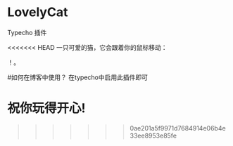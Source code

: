 # LovelyCat
Typecho 插件

<<<<<<< HEAD
一只可爱的猫，它会跟着你的鼠标移动：

！[](cat.gif)。

#如何在博客中使用？
在typecho中启用此插件即可

祝你玩得开心!
=======
>>>>>>> 0ae201a5f9971d7684914e06b4e33ee8953e85fe
